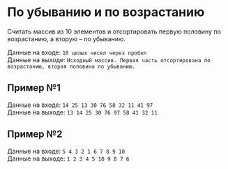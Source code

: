 # По убыванию и по возрастанию
Считать массив из 10 элементов и отсортировать первую половину по возрастанию, а вторую – по убыванию. 

Данные на входе: 	`10 целых чисел через пробел`  
Данные на выходе: 	`Исходный массив. Первая часть отсортирована по возрастанию, вторая половина по убыванию.` 

## Пример №1
Данные на входе: 	`14 25 13 30 76 58 32 11 41 97`  
Данные на выходе: 	`13 14 25 30 76 97 58 41 32 11` 

## Пример №2
Данные на входе: 	`5 4 3 2 1 6 7 8 9 10`  
Данные на выходе: 	`1 2 3 4 5 10 9 8 7 6` 